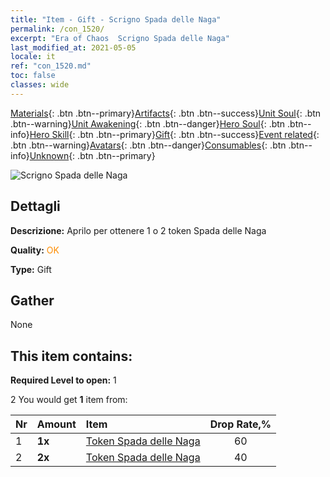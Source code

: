 ```yaml
---
title: "Item - Gift - Scrigno Spada delle Naga"
permalink: /con_1520/
excerpt: "Era of Chaos  Scrigno Spada delle Naga"
last_modified_at: 2021-05-05
locale: it
ref: "con_1520.md"
toc: false
classes: wide
---
```

 [Materials](/ItemsIT/){: .btn .btn--primary}[Artifacts](/ItemsIT/Artifacts/){: .btn .btn--success}[Unit Soul](/ItemsIT/UnitSoul/){: .btn .btn--warning}[Unit Awakening](/ItemsIT/UnitAwakening/){: .btn .btn--danger}[Hero Soul](/ItemsIT/HeroSoul/){: .btn .btn--info}[Hero Skill](/ItemsIT/HeroSkill/){: .btn .btn--primary}[Gift](/ItemsIT/Gift/){: .btn .btn--success}[Event related](/ItemsIT/Events/){: .btn .btn--warning}[Avatars](/ItemsIT/Avatars/){: .btn .btn--danger}[Consumables](/ItemsIT/Consumables/){: .btn .btn--info}[Unknown](/ItemsIT/Unknown/){: .btn .btn--primary}

 ![Scrigno Spada delle Naga](/images/t/i_907134.png)

## Dettagli
 **Descrizione:** Aprilo per ottenere 1 o 2 token Spada delle Naga

 **Quality:** <span style="color: #FF8C00">OK</span>

 **Type:** Gift

## Gather

  None

## This item contains:

 **Required Level to open:** 1

 2 You would get **1** item  from:

  | Nr | Amount |     Item    | Drop Rate,% |
  |:---|:-------|:------------|:---------:|
  | 1 |  **1x** | [Token Spada delle Naga](/ItemsIT/con_987/) | 60 | 
  | 2 |  **2x** | [Token Spada delle Naga](/ItemsIT/con_987/) | 40 | 
